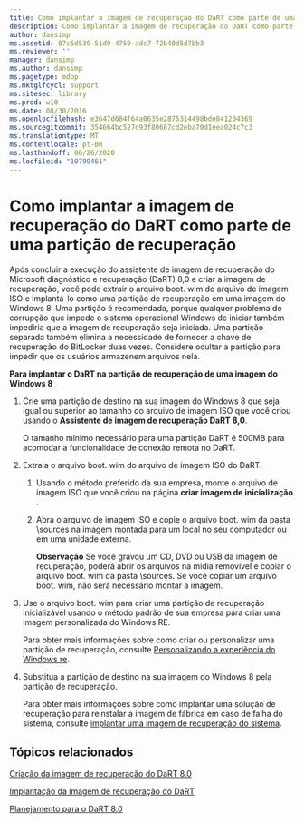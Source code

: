 ```yaml
---
title: Como implantar a imagem de recuperação do DaRT como parte de uma partição de recuperação
description: Como implantar a imagem de recuperação do DaRT como parte de uma partição de recuperação
author: dansimp
ms.assetid: 07c5d539-51d9-4759-adc7-72b40d5d7bb3
ms.reviewer: ''
manager: dansimp
ms.author: dansimp
ms.pagetype: mdop
ms.mktglfcycl: support
ms.sitesec: library
ms.prod: w10
ms.date: 08/30/2016
ms.openlocfilehash: e3647d684f64a0635e2875314498bde841204369
ms.sourcegitcommit: 354664bc527d93f80687cd2eba70d1eea024c7c3
ms.translationtype: MT
ms.contentlocale: pt-BR
ms.lasthandoff: 06/26/2020
ms.locfileid: "10799461"
---
```

# Como implantar a imagem de recuperação do DaRT como parte de uma partição de recuperação


Após concluir a execução do assistente de imagem de recuperação do Microsoft diagnóstico e recuperação (DaRT) 8,0 e criar a imagem de recuperação, você pode extrair o arquivo boot. wim do arquivo de imagem ISO e implantá-lo como uma partição de recuperação em uma imagem do Windows 8. Uma partição é recomendada, porque qualquer problema de corrupção que impede o sistema operacional Windows de iniciar também impediria que a imagem de recuperação seja iniciada. Uma partição separada também elimina a necessidade de fornecer a chave de recuperação do BitLocker duas vezes. Considere ocultar a partição para impedir que os usuários armazenem arquivos nela.

**Para implantar o DaRT na partição de recuperação de uma imagem do Windows 8**

1.  Crie uma partição de destino na sua imagem do Windows 8 que seja igual ou superior ao tamanho do arquivo de imagem ISO que você criou usando o **Assistente de imagem de recuperação DaRT 8,0**.

    O tamanho mínimo necessário para uma partição DaRT é 500MB para acomodar a funcionalidade de conexão remota no DaRT.

2.  Extraia o arquivo boot. wim do arquivo de imagem ISO do DaRT.

    1.  Usando o método preferido da sua empresa, monte o arquivo de imagem ISO que você criou na página **criar imagem de inicialização** .

    2.  Abra o arquivo de imagem ISO e copie o arquivo boot. wim da pasta \\sources na imagem montada para um local no seu computador ou em uma unidade externa.

        **Observação**  Se você gravou um CD, DVD ou USB da imagem de recuperação, poderá abrir os arquivos na mídia removível e copiar o arquivo boot. wim da pasta \\sources. Se você copiar um arquivo boot. wim, não será necessário montar a imagem.

         

3.  Use o arquivo boot. wim para criar uma partição de recuperação inicializável usando o método padrão de sua empresa para criar uma imagem personalizada do Windows RE.

    Para obter mais informações sobre como criar ou personalizar uma partição de recuperação, consulte [Personalizando a experiência do Windows re](https://go.microsoft.com/fwlink/?LinkId=214222).

4.  Substitua a partição de destino na sua imagem do Windows 8 pela partição de recuperação.

    Para obter mais informações sobre como implantar uma solução de recuperação para reinstalar a imagem de fábrica em caso de falha do sistema, consulte [implantar uma imagem de recuperação do sistema](https://go.microsoft.com/fwlink/?LinkId=214221).

## Tópicos relacionados


[Criação da imagem de recuperação do DaRT 8.0](creating-the-dart-80-recovery-image-dart-8.md)

[Implantação da imagem de recuperação do DaRT](deploying-the-dart-recovery-image-dart-8.md)

[Planejamento para o DaRT 8.0](planning-for-dart-80-dart-8.md)

 

 





